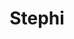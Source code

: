 ---
layout: piece
colection_name: paintings
title: Stephi
id: stephi
media: Acrylic
dimensions: 20" x 26"
description: Painted with popsicle sticks on paper.
price: $150
create_date: 2015
---